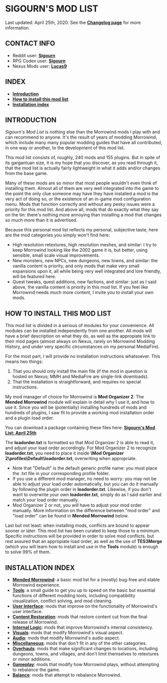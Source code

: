 # SIGOURN'S MOD LIST

Last updated: April 25th, 2020. See the [**Changelog page**](https://github.com/Sigourn/morrowind-improved/blob/master/changelog.md) for more information.

## CONTACT INFO

- Reddit user: [**Sigourn**](https://www.reddit.com/user/Sigourn)
- RPG Codex user: [**Sigourn**](https://rpgcodex.net/forums/index.php?members/sigourn.21476/)
- Nexus Mods user: [**Lucas9**](https://www.nexusmods.com/morrowind/users/14600469)

## INDEX

- [**Introduction**](https://github.com/Sigourn/morrowind-improved/blob/master/readme.md#introduction)
- [**How to install this mod list**](https://github.com/Sigourn/morrowind-improved/blob/master/readme.md#how-to-install-this-mod-list)
- [**Installation index**](https://github.com/Sigourn/morrowind-improved/blob/master/readme.md#installation-index)

## INTRODUCTION

*Sigourn's Mod List* is nothing else than the Morrowind mods I play with and can recommend to anyone. It's the result of years of modding Morrowind, which include many many popular modding guides that have all contributed, in one way or another, to the development of this mod list.

This mod list consists of, roughly, 240 mods and 155 plugins. But in spite of its gargantuan size, it is my hope that you discover, as you read through it, that the mod list is actually fairly lightweight in what it adds and/or changes from the base game.

Many of these mods are so minor that most people wouldn't even think of installing them. Almost all of them are very well integrated into the game to the point the only clue someone may have they have installed a mod is the very act of doing so, or the existence of an in-game mod configuration menu. Mods that function correctly and without any pesky issues were a priority for this mod list. And above all, mods that do exactly what they say on the tin: there's nothing more annoying than installing a mod that changes so much more than it is advertised.

Because this personal mod list reflects my personal, subjective taste, here are the mod categories you simply won't find here:

- High resolution retextures, high resolution meshes, and similar: I try to keep Morrowind looking like the 2002 game it is, but better, using sensible, small scale visual improvements.
- New monsters, new NPCs, new dungeons, new towns, and similar: the vanilla content is priority, and only mods that make very small expansions upon it, all while being very well integrated and lore friendly, will be featured here.
- Quest tweaks, quest additions, new factions, and similar: just as I said above, the vanilla content is priority in this mod list. If you feel like Morrowind needs much more content, I invite you to install your own mods.

## HOW TO INSTALL THIS MOD LIST

This mod list is divided in a serious of modules for your convenience. All modules can be installed independently from one another. All mods will have a brief description on what they do, as well as the appropiate link to their mod pages (almost always on Nexus, rarely on Morrowind Modding History, and under very specific circumstances on my personal MediaFire).

For the most part, I will provide no installation instructions whatsoever. This means two things:

1. That you should only install the main file (if the mod in question is hosted on Nexus; MMH and MediaFire are single-link downloads).
2. That the installation is straightforward, and requires no special instructions.

My mod manager of choice for Morrowind is **Mod Organizer 2**. The **Mended Morrowind** module will explain in detail why I use it, and how to use it. Since you will be (potentially) installing hundreds of mods and hundreds of plugins, I saw fit to provide a working mod installation order and a plugin load order.

You can download a package containing these files here: [**Sigourn's Mod List: April 25th**](https://www.mediafire.com/file/i17h8anah6uwijl/Sigourn%27s_Mod_List_%28April_25th%29.zip/file)

The **loadorder.txt** is formatted so that Mod Organizer 2 is able to read it, and adjust your load order accordingly. For Mod Organizer 2 to recognize **loadorder.txt**, you need to place it inside **\Mod Organizer 2\profiles\Default\loadorder.txt**, overwriting when appropriate. 
- Note that "Default" is the default generic profile name: you must place the .txt file in your corresponding profile folder. 
- If you use a different mod manager, no need to worry: you may not be able to adjust your load order automatically, but you can do it manually by following the plugin order in **loadorder.txt**. Likewise, if you don't want to overwrite your own **loadorder.txt**, simply do as I said earlier and match your load order manually.
- Mod Organizer 2 or not, you *will* have to adjust your mod order manually. More information on the difference between "mod order" and "load order" can be found in **Mended Morrowind** below.

Last but not least: when installing mods, conflicts are bound to appear sooner or later. This mod list has been curated to keep those to a minimum. Specific instructions will be provided in order to solve mod conflicts, but rest assured that an appropiate load order, as well as the use of **TES3Merge** (which you will learn how to install and use in the **Tools** module) is enough to solve 99% of them.

## INSTALLATION INDEX

- [**Mended Morrowind**](https://github.com/Sigourn/morrowind-improved/blob/master/mendedmw.md): a basic mod list for a (mostly) bug-free and stable Morrowind experience.
- [**Tools**](https://github.com/Sigourn/morrowind-improved/blob/master/mwtools.md): a small guide to get you up to speed on the basic but essential functions of different modding tools, including compatibility visualization, conflict solving, and mod cleaning.
- [**User Interface**](https://github.com/Sigourn/morrowind-improved/blob/master/userinterface.md): mods that improve on the functionality of Morrowind's user interface.
- [**Content Restoration**](https://github.com/Sigourn/morrowind-improved/blob/master/contentrestoration.md): mods that restore content cut from the final release of Morrowind.
- [**Internal Logic**](https://github.com/Sigourn/morrowind-improved/blob/master/internallogic.md): mods that improve Morrowind's internal consistency.
- [**Visuals**](https://github.com/Sigourn/morrowind-improved/blob/master/visuals.md): mods that modify Morrowind's visual aspect.
- [**Audio**](https://github.com/Sigourn/morrowind-improved/blob/master/audio.md): mods that modify Morrowind's audio aspect.
- [**Miscellaneous**](https://github.com/Sigourn/morrowind-improved/blob/master/miscellaneous.md): mods that don't fit in any of the other categories.
- [**Overhauls**](https://github.com/Sigourn/morrowind-improved/blob/master/overhauls.md): mods that make significant changes to locations, including dungeons, towns, and villages, and don't limit themselves to retextures or minor additions.
- [**Gameplay**](https://github.com/Sigourn/morrowind-improved/blob/master/gameplay.md): mods that modify how Morrowind plays, without attempting to rebalance the game.
- [**Balance**](https://github.com/Sigourn/morrowind-improved/blob/master/balance.md): mods that attempt to rebalance Morrowind.
